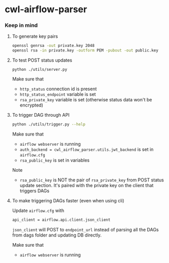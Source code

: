 # cwl-airflow-parser

### Keep in mind

1. To generate key pairs
   ```bash
   openssl genrsa -out private.key 2048
   openssl rsa -in private.key -outform PEM -pubout -out public.key
   ```
   
2. To test POST status updates
   ```
   python ./utils/server.py
   ```
   Make sure that
   - `http_status` connection id is present
   - `http_status_endpoint` variable is set
   - `rsa_private_key` variable is set (otherwise status data won't be encrypted)

3. To trigger DAG through API
   ```bash
   python ./utils/trigger.py --help
   ```
   
   Make sure that
   - `airflow webserver` is running
   - `auth_backend = cwl_airflow_parser.utils.jwt_backend` is set in `airflow.cfg`
   - `rsa_public_key` is set in variables
   
   Note
   - `rsa_public_key` is NOT the pair of `rsa_private_key` from POST
   status update section. It's paired with the private key on the client
   that triggers DAGs
   
4. To make triggering DAGs faster (even when using cli)
   
   Update `airflow.cfg` with
   ```bash
   api_client = airflow.api.client.json_client
   ```
   `json_client` will POST to `endpoint_url` instead of parsing all the DAGs from dags folder and
    updating DB directly.
    
    Make sure that
    - `airflow webserver` is running
    